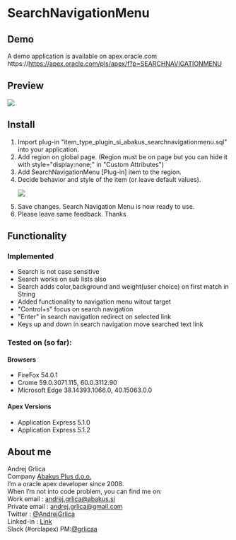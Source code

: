 # SearchNavigationMenu

## Demo
A demo application is available on apex.oracle.com<br/>
https://https://apex.oracle.com/pls/apex/f?p=SEARCHNAVIGATIONMENU

## Preview
![](https://raw.githubusercontent.com/grlicaa/SearchNavigationMenu/master/docs/Preview.gif)

## Install
<ol>
<li>Import plug-in "item_type_plugin_si_abakus_searchnavigationmenu.sql" into your application.</li>
<li>Add region on global page.
(Region must be on page but you can hide it with style="display:none;" in "Custom Attributes")</li>
<li>Add SearchNavigationMenu [Plug-in] item to the region.</li>
<li>Decide behavior and style of the item (or leave default values).

![ ](https://raw.githubusercontent.com/grlicaa/SearchNavigationMenu/master/docs/Settings.png)
</li>
<li>Save changes. Search Navigation Menu is now ready to use.</li>
<li>Please leave same feedback. Thanks</li>
</ol>


## Functionality

### Implemented
<ul>
<li>Search is not case sensitive</li>
<li>Search works on sub lists also</li>
<li>Search adds color,background and weight(user choice) on first match in String</li>
<li>Added functionality to navigation menu witout target</li>
<li>"Control+s" focus on search navigation</li>
<li>"Enter" in search navigation redirect on selected link</li>
<li>Keys up and down in search navigation move searched text link</li>
</ul>

### Tested on (so far):

#### Browsers
<ul>
<li>FireFox 54.0.1</li>
<li>Crome 59.0.3071.115, 60.0.3112.90</li>
<li>Microsoft Edge 38.14393.1066.0, 40.15063.0.0</li>
</ul>

#### Apex Versions
<ul>
<li>Application Express 5.1.0</li>
<li>Application Express 5.1.2</li>
</ul>

## About me
Andrej Grlica<br/>
Company [Abakus Plus d.o.o.](http://abakus.si/en/home)<br/>
I’m a oracle apex developer since 2008.<br/>
When I’m not into code problem, you can find me on:<br/>
Work email : [andrej.grlica@abakus.si](mailto:andrej.grlica@abakus.si)<br/>
Private email : [andrej.grlica@gmail.com](mailto:andrej.grlica@gmail.com)<br/>
Twitter : [@AndrejGrlica](https://twitter.com/AndrejGrlica)<br/>
Linked-in : [Link](https://www.linkedin.com/in/andrej-grlica-303998a4/)<br/>
Slack (#orclapex) PM:[@grlicaa](https://orclapex.slack.com/messages/@grlicaa/)
